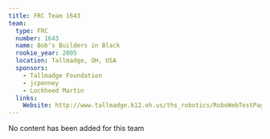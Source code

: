 ```yaml
---
title: FRC Team 1643
team:
  type: FRC
  number: 1643
  name: Bob's Builders in Black
  rookie_year: 2005
  location: Tallmadge, OH, USA
  sponsors:
    - Tallmadge Foundation
    - jcpenney
    - Lockheed Martin
  links:
    Website: http://www.tallmadge.k12.oh.us/ths_robotics/RoboWebTestPage.html
---
```

No content has been added for this team